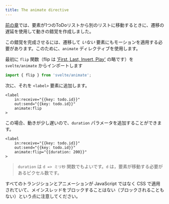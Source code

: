 ```yaml
---
title: The animate directive
---
```


[前の章](/tutorial/deferred-transitions)では、要素が1つのToDoリストから別のリストに移動するときに、遷移の遅延を使用して動きの錯覚を作成しました。

この錯覚を完成させるには、遷移して *いない* 要素にもモーションを適用する必要があります。このために、`animate` ディレクティブを使用します。

最初に `flip` 関数（flip は ['First, Last, Invert, Play'](https://aerotwist.com/blog/flip-your-animations/) の略です）を `svelte/animate` からインポートします

```js
import { flip } from 'svelte/animate';
```

次に、それを `<label>` 要素に追加します。 

```svelte
<label
	in:receive="{{key: todo.id}}"
	out:send="{{key: todo.id}}"
	animate:flip
>
```

この場合、動きが少し遅いので、`duration` パラメータを追加することができます。

```svelte
<label
	in:receive="{{key: todo.id}}"
	out:send="{{key: todo.id}}"
	animate:flip="{{duration: 200}}"
>
```

> `duration` は `d => ミリ秒` 関数でもよいです。`d` は，要素が移動する必要があるピクセル数です。

すべてのトランジションとアニメーションが JavaScript ではなく CSS で適用されていて、メインスレッドをブロックすることはない（ブロックされることもない）という点に注意してください。
